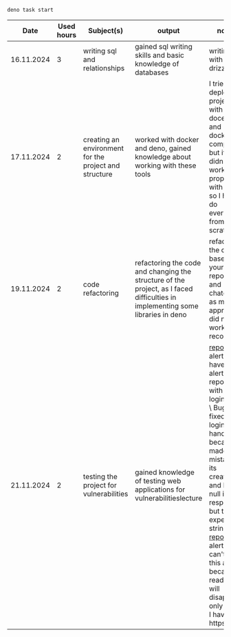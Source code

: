 ```
deno task start
```

| Date       | Used hours | Subject(s)                                            | output                                                                                                                         | notes                                                                                                                                                                                                                                                                                                                  |
| ---------- | ---------- | ----------------------------------------------------- | ------------------------------------------------------------------------------------------------------------------------------ | ---------------------------------------------------------------------------------------------------------------------------------------------------------------------------------------------------------------------------------------------------------------------------------------------------------------------- |
| 16.11.2024 | 3          | writing sql and relationships                         | gained sql writing skills and basic knowledge of databases                                                                     | writing sql with orm drizzle                                                                                                                                                                                                                                                                                           |
| 17.11.2024 | 2          | creating an environment for the project and structure | worked with docker and deno, gained knowledge about working with these tools                                                   | I tried to deploy the project with docerfile and docker compose, but it didn't work properly with deno, so I had to do everything from scratch                                                                                                                                                                         |
| 19.11.2024 | 2          | code refactoring                                      | refactoring the code and changing the structure of the project, as I faced difficulties in implementing some libraries in deno | refactored the code based on your repository, and chatgpt, as my approach did not work recording                                                                                                                                                                                                                       |
| 21.11.2024 | 2          | testing the project for vulnerabilities               | gained knowledge of testing web applications for vulnerabilitieslecture                                                        | [report 1](https://github.com/didenko-serhii/booking-system-project/blob/main/2024-11-22-ZAP-Report-.md)(2 alerts) I have an alert in my report with a login error \\ Bugfix: I fixed the login handler, because I made a mistake in its creation and I got a null in the response, but the expected string was  [report 2](https://github.com/didenko-serhii/booking-system-project/blob/main/2024-11-23-ZAP-Report-.md)(1 alert) I can't fix this alert because I read that it will disappear only when I have https |
